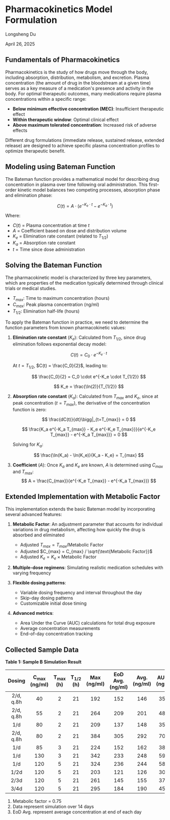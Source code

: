 # **Pharmacokinetics Model Formulation**

Longsheng Du

April 26, 2025

## Fundamentals of Pharmacokinetics

Pharmacokinetics is the study of how drugs move through the body, including absorption, distribution, metabolism, and excretion. Plasma concentration (the amount of drug in the bloodstream at a given time) serves as a key measure of a medication's presence and activity in the body. For optimal therapeutic outcomes, many medications require plasma concentrations within a specific range:

* **Below minimum effective concentration (MEC)**: Insufficient therapeutic effect
* **Within therapeutic window**: Optimal clinical effect
* **Above maximum tolerated concentration**: Increased risk of adverse effects

Different drug formulations (immediate release, sustained release, extended release) are designed to achieve specific plasma concentration profiles to optimize therapeutic benefit.

## Modeling using Bateman Function

The Bateman function provides a mathematical model for describing drug concentration in plasma over time following oral administration. This first-order kinetic model balances two competing processes, absorption phase and elimination phase:

$$
C(t) = A \cdot (e^{-K_e \cdot t} - e^{-K_a \cdot t})
$$

Where:
* $C(t)$ = Plasma concentration at time $t$
* $A$ = Coefficient based on dose and distribution volume
* $K_e$ = Elimination rate constant (related to $T_{1/2}$)
* $K_a$ = Absorption rate constant
* $t$ = Time since dose administration

## Solving the Bateman Function

The pharmacokinetic model is characterized by three key parameters, which are properties of the medication typically determined through clinical trials or medical studies. 

* $T_{max}$: Time to maximum concentration (hours)
* $C_{max}$: Peak plasma concentration (ng/ml)
* $T_{1/2}$: Elimination half-life (hours)

To apply the Bateman function in practice, we need to determine the function parameters from known pharmacokinetic values:

1. **Elimination rate constant** ($K_e$): Calculated from ${T_{1/2}}$, since drug elimination follows exponential decay model:

   $$
   C(t) = C_0 \cdot e^{-K_e \cdot t}
   $$

   At $t = T_{1/2}$, $C(t) = \frac{C_0}{2}$, leading to:

   $$
   \frac{C_0}{2} = C_0 \cdot e^{-K_e \cdot T_{1/2}}
   $$

   $$
   K_e = \frac{\ln(2)}{T_{1/2}}
   $$

2. **Absorption rate constant** ($K_a$): Calculated from $T_{max}$ and $K_e$, since at peak concentration ($t = T_{max}$), the derivative of the concentration function is zero:

   $$
   \frac{dC(t)}{dt}\bigg|_{t=T_{max}} = 0
   $$

   $$
   \frac{K_a e^{-K_a T_{max}} - K_e e^{-K_e T_{max}}}{e^{-K_e T_{max}} - e^{-K_a T_{max}}} = 0
   $$

   Solving for $K_a$:

   $$
   \frac{\ln(K_a) - \ln(K_e)}{K_a - K_e} = T_{max}
   $$

3. **Coefficient** ($A$): Once $K_a$ and $K_e$ are known, $A$ is determined using $C_{max}$ and $T_{max}$:
   $$
   A = \frac{C_{max}}{e^{-K_e T_{max}} - e^{-K_a T_{max}}}
   $$

## Extended Implementation with Metabolic Factor

This implementation extends the basic Bateman model by incorporating several advanced features:

1. **Metabolic Factor**: An adjustment parameter that accounts for individual variations in drug metabolism, affecting how quickly the drug is absorbed and eliminated
   - Adjusted $T_{max} = T_{max} / \text{Metabolic Factor}$
   - Adjusted $C_{max} = C_{max} / \sqrt{\text{Metabolic Factor}}$
   - Adjusted $K_e = K_e \times \text{Metabolic Factor}$

2. **Multiple-dose regimens**: Simulating realistic medication schedules with varying frequency

3. **Flexible dosing patterns**:
   - Variable dosing frequency and interval throughout the day
   - Skip-day dosing patterns
   - Customizable initial dose timing

4. **Advanced metrics**:
   - Area Under the Curve (AUC) calculations for total drug exposure
   - Average concentration measurements
   - End-of-day concentration tracking

## Collected Sample Data

**Table 1: Sample B Simulation Result**

|   Dosing   | $\mathbf{C_{max}}$ (ng/ml) | $\mathbf{T_{max}}$ (h) | $\mathbf{T_{1/2}}$ (h) | Max (ng/ml) | EoD Avg. (ng/ml) | Avg. (ng/ml)  | AUC/d (ng/ml) |
|:----------:|:--------------------------:|:----------------------:|:----------------------:|:-----------:|:----------------:|:-------------:|:-------------:|
|  2/d, q.8h |            40              |            2           |            21          |    192      |        152       |      146      |     3504      |
|  2/d, q.8h |            55              |            2           |            21          |    264      |        209       |      201      |     4818      |
|     1/d    |            80              |            2           |            21          |    209      |        137       |      148      |     3552      |
|  2/d, q.8h |            80              |            2           |            21          |    384      |        305       |      292      |     7008      |
|     1/d    |            85              |            3           |            21          |    224      |        152       |      162      |     3895      |
|     1/d    |            130             |            3           |            21          |    342      |        233       |      248      |     5957      |
|     1/d    |            120             |            5           |            21          |    324      |        236       |      244      |     5854      |
|    1/2d    |            120             |            5           |            21          |    203      |        121       |      126      |     3035      |
|    2/3d    |            120             |            5           |            21          |    261      |        145       |      155      |     3725      |
|    3/4d    |            120             |            5           |            21          |    295      |        184       |      190      |     4551      
1. Metabolic factor = 0.75
2. Data represent simulation over 14 days
3. EoD Avg. represent average concentration at end of each day
